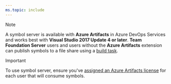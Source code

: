 ```yaml
---
ms.topic: include
---
```


> [!NOTE]
> A symbol server is available with **Azure Artifacts** in Azure DevOps Services and works best with **Visual Studio 2017 Update 4 or later**. **Team Foundation Server** users and users without the **Azure Artifacts** extension can publish symbols to a file share using a [build task](/azure/devops/pipelines/tasks/build/index-sources-publish-symbols).

> [!IMPORTANT]
> To use symbol server, ensure you've [assigned an Azure Artifacts license](../license-azure-artifacts.md) for each user that will consume symbols.

